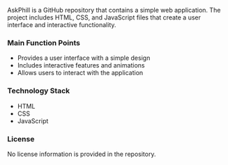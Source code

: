  
AskPhill is a GitHub repository that contains a simple web application. The project includes HTML, CSS, and JavaScript files that create a user interface and interactive functionality.

### Main Function Points
- Provides a user interface with a simple design
- Includes interactive features and animations
- Allows users to interact with the application

### Technology Stack
- HTML
- CSS
- JavaScript

### License
No license information is provided in the repository.

